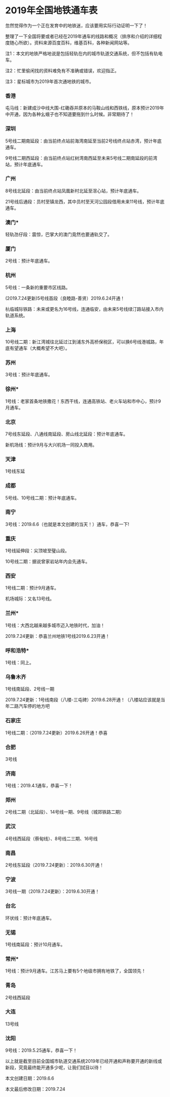 # 2019年全国地铁通车表

忽然觉得作为一个正在发育中的地铁迷，应该要用实际行动证明一下了！

整理了一下全国将要或者已经在2019年通车的线路和概况（排序和介绍的详细程度随心所欲）。资料来源百度百科，维基百科，各种新闻网站等。

注1：本文的地铁严格地说是包括轻轨在内的城市轨道交通系统，但不包括有轨电车。

注2：忙里偷闲找的资料难免有不准确或错误，欢迎指正。

注3：星标城市为2019年首次通地铁的城市。

### 香港

屯马线：新建成沙中线大围-红磡吞并原本的马鞍山线和西铁线，原本预计2019年中开通，因为各种幺蛾子也不知道要拖到什么时候。非常期待了！

### 深圳

5号线二期南延段：由当前终点站前海湾南延至当前2号线终点站赤湾，预计年底通车。

9号线二期西延段：由当前终点站红树湾南西延至未来5号线二期南延段的前湾站，预计年底通车。

### 广州

8号线北延段：由当前终点站凤凰新村北延至滘心站，预计年底通车。

21号线后通段：员村至镇龙西，其中员村至天河公园段借用未来11号线，预计年底通车。

### 澳门*

轻轨氹仔段：震惊，巴掌大的澳门竟然也要通轨交了。

### 厦门

2号线：预计年底通车。

### 杭州

5号线：一条新的重要市区线路。

(2019.7.24更新)5号线首段（良睦路-善贤）2019.6.24开通！

杭临城际铁路：未来或更名为16号线，连通临安，由未来5号线绿汀路站接入市内轨道系统。

### 上海

10号线二期：新江湾城往北延过江到浦东外高桥保税区，可以换6号线港城路，年底有望通车（大概希望不大吧）。

### 苏州

3号线：预计年底通车。

### 徐州*

1号线：老家首条地铁撒花！东西干线，连通高铁站、老火车站和市中心，预计9月通车。

### 北京

7号线东延段、八通线南延段、房山线北延段：预计年底通车。

新机场线：预计9月与大兴机场一同投入商用。

### 天津

1号线东延

### 成都

5号线、10号线二期：预计年底通车。

### 南宁

3号线：2019.6.6（也就是本文创建的当天！）通车，恭喜一下!

### 重庆

1号线延伸段：尖顶坡至璧山段。

10号线二期：据说曾家岩站年内会先通车。

### 西安

1号线二期：预计9月通车。

机场城际：又名13号线。

### 兰州*

1号线：大西北越来越多城市迈入地铁时代，加油！

2019.7.24更新：恭喜兰州地铁1号线2019.6.23开通！

### 呼和浩特*

1号线：同上。

### 乌鲁木齐

1号线南延段、2号线一期

2019.7.24更新：1号线南段（八楼-三屯碑）2019.6.28开通！（八楼站应该就是当年二路汽车停的地方吧

### 石家庄

1号线二期：（2019.7.24更新）2019.6.26开通！恭喜

### 合肥

3号线

### 济南

1号线：2019.4.1通车，恭喜一下！

### 郑州

2号线二期（北延段）、14号线一期、9号线（城郊铁路二期）

### 武汉

4号线西延段（蔡甸线）、8号线二三期、16号线

### 南昌

2号线东延段（2019.7.24更新）：2019.6.30开通！

### 宁波

3号线一期（2019.7.24更新）：2019.6.30开通！

### 台北

环状线：预计年底通车。

### 无锡

1号线南延段：预计10月通车。

### 常州*

1号线：预计9月通车。江苏马上要有5个地级市拥有地铁了，全国领先！

### 青岛

2号线西延段

### 大连

13号线

### 沈阳

9号线：2019.5.25通车，恭喜一下！

以上就是截至目前全国城市轨道交通系统2019年已经开通和声称要开通的新线或新段，究竟最终能开通多少呢，让我们拭目以待！

本文创建日期：2019.6.6

本文最后修改日期：2019.7.24
